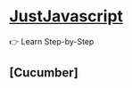 # [JustJavascript](https://justjavascript.com/)

:point_right: Learn Step-by-Step


## [Cucumber]









